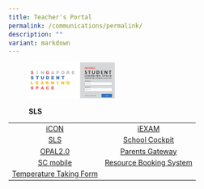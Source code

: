 ```yaml
---
title: Teacher's Portal
permalink: /communications/permalink/
description: ""
variant: markdown
---
```

<figure>

<a href="https://vle.learning.moe.edu.sg/login"> <img style="width:40%;height:50%" src="/images/Communications/Capture.jpg"></a>

<figcaption>

<strong> SLS </strong>

</figcaption>

</figure>

<figure>

</figure>	
	
|  |  | 
| :----------: | :----------:| 
|[iCON](https://icon.moe.edu.sg/)|[iEXAM](https://myexamduty.seab.gov.sg/auth/login)|
| [SLS](https://vle.learning.moe.edu.sg/login) | [School Cockpit](https://schoolcockpit.moe.gov.sg/) |  
| [OPAL2.0](https://opal2.moe.edu.sg/) |[Parents Gateway](https://pg.moe.edu.sg/)|
|[SC mobile](https://scmobile.moe.edu.sg/)|         [Resource Booking System](https://rbs.avero-tech.com/login.html)|
[Temperature Taking Form](https://form.gov.sg/65964d46fec9850012839740)|